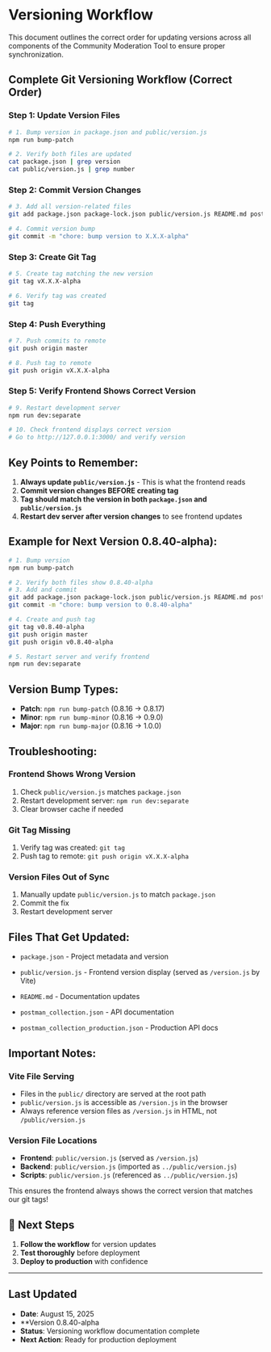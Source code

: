 # Versioning Workflow

This document outlines the correct order for updating versions across all components of the Community Moderation Tool to ensure proper synchronization.

## **Complete Git Versioning Workflow (Correct Order)**

### **Step 1: Update Version Files**
```bash
# 1. Bump version in package.json and public/version.js
npm run bump-patch

# 2. Verify both files are updated
cat package.json | grep version
cat public/version.js | grep number
```

### **Step 2: Commit Version Changes**
```bash
# 3. Add all version-related files
git add package.json package-lock.json public/version.js README.md postman_collection.json postman_collection_production.json

# 4. Commit version bump
git commit -m "chore: bump version to X.X.X-alpha"
```

### **Step 3: Create Git Tag**
```bash
# 5. Create tag matching the new version
git tag vX.X.X-alpha

# 6. Verify tag was created
git tag
```

### **Step 4: Push Everything**
```bash
# 7. Push commits to remote
git push origin master

# 8. Push tag to remote
git push origin vX.X.X-alpha
```

### **Step 5: Verify Frontend Shows Correct Version**
```bash
# 9. Restart development server
npm run dev:separate

# 10. Check frontend displays correct version
# Go to http://127.0.0.1:3000/ and verify version
```

## **Key Points to Remember:**

1. **Always update `public/version.js`** - This is what the frontend reads
2. **Commit version changes BEFORE creating tag**
3. **Tag should match the version in both `package.json` and `public/version.js`**
4. **Restart dev server after version changes** to see frontend updates

## **Example for Next Version 0.8.40-alpha):**

```bash
# 1. Bump version
npm run bump-patch

# 2. Verify both files show 0.8.40-alpha
# 3. Add and commit
git add package.json package-lock.json public/version.js README.md postman_collection.json postman_collection_production.json
git commit -m "chore: bump version to 0.8.40-alpha"

# 4. Create and push tag
git tag v0.8.40-alpha
git push origin master
git push origin v0.8.40-alpha

# 5. Restart server and verify frontend
npm run dev:separate
```

## **Version Bump Types:**

- **Patch**: `npm run bump-patch` (0.8.16 → 0.8.17)
- **Minor**: `npm run bump-minor` (0.8.16 → 0.9.0)  
- **Major**: `npm run bump-major` (0.8.16 → 1.0.0)

## **Troubleshooting:**

### **Frontend Shows Wrong Version**
1. Check `public/version.js` matches `package.json`
2. Restart development server: `npm run dev:separate`
3. Clear browser cache if needed

### **Git Tag Missing**
1. Verify tag was created: `git tag`
2. Push tag to remote: `git push origin vX.X.X-alpha`

### **Version Files Out of Sync**
1. Manually update `public/version.js` to match `package.json`
2. Commit the fix
3. Restart development server

## **Files That Get Updated:**

- `package.json` - Project metadata and version
- `public/version.js` - Frontend version display (served as `/version.js` by Vite)

- `README.md` - Documentation updates
- `postman_collection.json` - API documentation
- `postman_collection_production.json` - Production API docs

## **Important Notes:**

### **Vite File Serving**
- Files in the `public/` directory are served at the root path
- `public/version.js` is accessible as `/version.js` in the browser
- Always reference version files as `/version.js` in HTML, not `/public/version.js`

### **Version File Locations**
- **Frontend**: `public/version.js` (served as `/version.js`)
- **Backend**: `public/version.js` (imported as `../public/version.js`)
- **Scripts**: `public/version.js` (referenced as `../public/version.js`)

This ensures the frontend always shows the correct version that matches our git tags! 

## 🎯 **Next Steps**

1. **Follow the workflow** for version updates
2. **Test thoroughly** before deployment
3. **Deploy to production** with confidence

---

## Last Updated
- **Date**: August 15, 2025
- **Version 0.8.40-alpha
- **Status**: Versioning workflow documentation complete
- **Next Action**: Ready for production deployment 